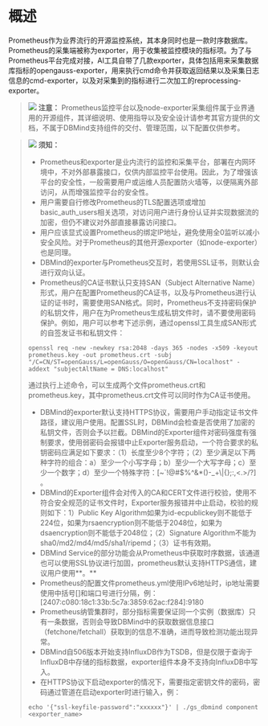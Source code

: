 # 概述<a name="ZH-CN_TOPIC_0000002259861190"></a>

Prometheus作为业界流行的开源监控系统，其本身同时也是一款时序数据库。Prometheus的采集端被称为exporter，用于收集被监控模块的指标项。为了与Prometheus平台完成对接，AI工具自带了几款exporter，具体包括用来采集数据库指标的opengauss-exporter，用来执行cmd命令并获取返回结果以及采集日志信息的cmd-exporter，以及对采集到的指标进行二次加工的reprocessing-exporter。

>![](public_sys-resources/icon-caution.gif) **注意：** 
>Prometheus监控平台以及node-exporter采集组件属于业界通用的开源组件，其详细说明、使用指导以及安全设计请参考其官方提供的文档，不属于DBMind支持组件的交付、管理范围，以下配置仅供参考。

>![](public_sys-resources/icon-notice.gif) **须知：** 
>-   Prometheus和exporter是业内流行的监控和采集平台，部署在内网环境中，不对外部暴露接口，仅供内部监控平台使用。因此，为了增强该平台的安全性，一般需要用户或运维人员配置防火墙等，以便隔离外部访问，从而增强监控平台的安全性。
>-   用户需要自行修改Prometheus的TLS配置选项或增加basic\_auth\_users相关选项，对访问用户进行身份认证并实现数据流的加密，但仍不建议对外部直接暴露访问接口。
>-   用户应该显式设置Prometheus的绑定IP地址，避免使用全0监听以减小安全风险。对于Prometheus的其他开源exporter（如node-exporter）也是同理。
>-   DBMind的exporter与Prometheus交互时，若使用SSL证书，则默认会进行双向认证。
>-   Prometheus的CA证书默认只支持SAN（Subject Alternative Name）形式，用户在配置Prometheus的CA证书，以及与Prometheus进行认证的证书时，需要使用SAN格式。同时，Prometheus不支持密码保护的私钥文件，用户在为Prometheus生成私钥文件时，请不要使用密码保护。例如，用户可以参考下述示例，通过openssl工具生成SAN形式的自签发证书和私钥文件：
>    ```
>    openssl req -new -newkey rsa:2048 -days 365 -nodes -x509 -keyout prometheus.key -out prometheus.crt -subj "/C=CN/ST=openGauss/L=openGauss/O=openGauss/CN=localhost" -addext "subjectAltName = DNS:localhost"
>    ```
>    通过执行上述命令，可以生成两个文件prometheus.crt和prometheus.key，其中prometheus.crt文件可以同时作为CA证书使用。
>-   DBMind的exporter默认支持HTTPS协议，需要用户手动指定证书文件路径，建议用户使用。配置SSL时，DBMind会检查是否使用了加密的私钥文件，否则会予以拦截。DBMind的Exporter组件对密码强度有强制要求，使用弱密码会报错中止Exporter服务启动，一个符合要求的私钥密码应满足如下要求：（1）长度至少8个字符；（2）至少满足以下两种字符的组合：a）至少一个小写字母；b）至少一个大写字母；c）至少一个数字；d）至少一个特殊字符：\[\~\`!@\#$%^&\*\(\)-\_+\\|\{\};:,<.\>/?\] 。
>-   DBMind的Exporter组件会对传入的CA和CERT文件进行校验，使用不符合安全规范的证书文件时，Exporter服务报错并中止启动，校验的规则如下：1）Public Key Algorithm如果为id-ecpublickey则不能低于224位，如果为rsaencryption则不能低于2048位，如果为dsaencryption则不能低于2048位；（2）Signature Algorithm不能为sha0/md2/md4/md5/sha1/ripemd；（3）证书有效期。
>-   DBMind Service的部分功能会从Prometheus中获取时序数据，该通道也可以使用SSL协议进行加固，prometheus默认支持HTTPS通信，建议用户使用**。**
>-   Prometheus的配置文件prometheus.yml使用IPv6地址时，ip地址需要使用中括号\[\]和端口号进行分隔，例：\[2407:c080:18c1:33b:5c7a:3859:62ac:f284\]:9180
>-   Prometheus纳管集群时，部分指标需要保证同一个实例（数据库）只有一条数据，否则会导致DBMind中的获取数据信息接口（fetchone/fetchall）获取到的信息不准确，进而导致检测功能出现异常。
>-   DBMind自506版本开始支持InfluxDB作为TSDB，但是仅限于查询于InfluxDB中存储的指标数据，exporter组件本身不支持向InfluxDB中写入。
>-   在HTTPS协议下启动exporter的情况下，需要指定密钥文件的密码，密码通过管道在启动exporter时进行输入，例：
>    ```
>    echo '{"ssl-keyfile-password":"xxxxxx"}' | ./gs_dbmind component <exporter_name>
>    ```

